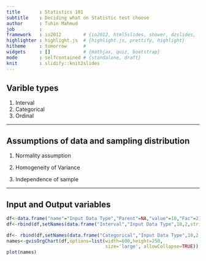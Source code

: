 ```yaml
---
title       : Statistics 101
subtitle    : Deciding what on Statistic test choose
author      : Tuhin Mahmud
job         : 
framework   : io2012        # {io2012, html5slides, shower, dzslides, ...}
highlighter : highlight.js  # {highlight.js, prettify, highlight}
hitheme     : tomorrow      # 
widgets     : []            # {mathjax, quiz, bootstrap}
mode        : selfcontained # {standalone, draft}
knit        : slidify::knit2slides
--- 
```


## Varible types 
1. Interval
2. Categorical
3. Ordinal


--- 

## Assumptions of data and sampling distribution

1. Normality assumption

2. Homogeneity of Variance 

3. Independence of sample

---

## Input and Output variables



```r
df<-data.frame("name"="Input Data Type","Parent"=NA,"value"=10,"Fac"=2)
df<-rbind(df,setNames(data.frame("Interval","Input Data Type",10,2,stringsAsFactors       = FALSE),names(df)))

df<- rbind(df,setNames(data.frame("Categorical","Input Data Type",10,2, stringsAsFactors       = FALSE),names(df)))
names<-gvisOrgChart(df,options=list(width=600,height=250,
                                    size='large', allowCollapse=TRUE))
plot(names)
```
